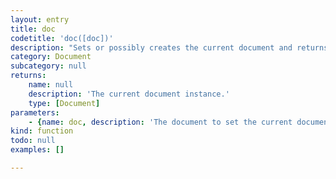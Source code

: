 ```yaml
---
layout: entry
title: doc
codetitle: 'doc([doc])'
description: "Sets or possibly creates the current document and returns it.\nIf the param doc is not given the current document gets set to the active document\nin the application. If no document at all is open, a new document gets created."
category: Document
subcategory: null
returns:
    name: null
    description: 'The current document instance.'
    type: [Document]
parameters:
    - {name: doc, description: 'The document to set the current document to.', optional: true, type: [Document]}
kind: function
todo: null
examples: []

---
```

